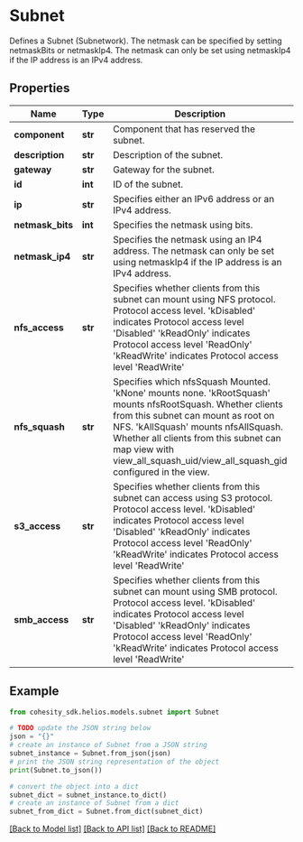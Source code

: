 # Subnet

Defines a Subnet (Subnetwork). The netmask can be specified by setting netmaskBits or netmaskIp4. The netmask can only be set using netmaskIp4 if the IP address is an IPv4 address.

## Properties

Name | Type | Description | Notes
------------ | ------------- | ------------- | -------------
**component** | **str** | Component that has reserved the subnet. | [optional] 
**description** | **str** | Description of the subnet. | [optional] 
**gateway** | **str** | Gateway for the subnet. | [optional] 
**id** | **int** | ID of the subnet. | [optional] 
**ip** | **str** | Specifies either an IPv6 address or an IPv4 address. | [optional] 
**netmask_bits** | **int** | Specifies the netmask using bits. | [optional] 
**netmask_ip4** | **str** | Specifies the netmask using an IP4 address. The netmask can only be set using netmaskIp4 if the IP address is an IPv4 address. | [optional] 
**nfs_access** | **str** | Specifies whether clients from this subnet can mount using NFS protocol. Protocol access level. &#39;kDisabled&#39; indicates Protocol access level &#39;Disabled&#39; &#39;kReadOnly&#39; indicates Protocol access level &#39;ReadOnly&#39; &#39;kReadWrite&#39; indicates Protocol access level &#39;ReadWrite&#39; | [optional] 
**nfs_squash** | **str** | Specifies which nfsSquash Mounted. &#39;kNone&#39; mounts none. &#39;kRootSquash&#39; mounts nfsRootSquash. Whether clients from this subnet can mount as root on NFS. &#39;kAllSquash&#39; mounts nfsAllSquash. Whether all clients from this subnet can map view with view_all_squash_uid/view_all_squash_gid configured in the view. | [optional] 
**s3_access** | **str** | Specifies whether clients from this subnet can access using S3 protocol. Protocol access level. &#39;kDisabled&#39; indicates Protocol access level &#39;Disabled&#39; &#39;kReadOnly&#39; indicates Protocol access level &#39;ReadOnly&#39; &#39;kReadWrite&#39; indicates Protocol access level &#39;ReadWrite&#39; | [optional] 
**smb_access** | **str** | Specifies whether clients from this subnet can mount using SMB protocol. Protocol access level. &#39;kDisabled&#39; indicates Protocol access level &#39;Disabled&#39; &#39;kReadOnly&#39; indicates Protocol access level &#39;ReadOnly&#39; &#39;kReadWrite&#39; indicates Protocol access level &#39;ReadWrite&#39; | [optional] 

## Example

```python
from cohesity_sdk.helios.models.subnet import Subnet

# TODO update the JSON string below
json = "{}"
# create an instance of Subnet from a JSON string
subnet_instance = Subnet.from_json(json)
# print the JSON string representation of the object
print(Subnet.to_json())

# convert the object into a dict
subnet_dict = subnet_instance.to_dict()
# create an instance of Subnet from a dict
subnet_from_dict = Subnet.from_dict(subnet_dict)
```
[[Back to Model list]](../README.md#documentation-for-models) [[Back to API list]](../README.md#documentation-for-api-endpoints) [[Back to README]](../README.md)


